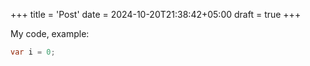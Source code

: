 +++
title = 'Post'
date = 2024-10-20T21:38:42+05:00
draft = true
+++

My code, example:
```c#
var i = 0;
```
